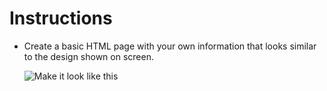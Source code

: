 # Instructions

* Create a basic HTML page with your own information that looks similar to the design shown on screen.

  ![Make it look like this](Solved/demo.png)
